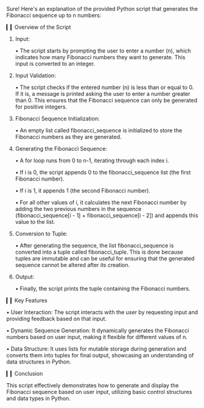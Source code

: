 Sure! Here's an explanation of the provided Python script that generates the Fibonacci sequence up to n numbers:

▎▎Overview of the Script

1. Input: 

   • The script starts by prompting the user to enter a number (n), which indicates how many Fibonacci numbers they want to generate. This input is converted to an integer.

2. Input Validation:

   • The script checks if the entered number (n) is less than or equal to 0. If it is, a message is printed asking the user to enter a number greater than 0. This ensures that the Fibonacci sequence can only be generated for positive integers.

3. Fibonacci Sequence Initialization:

   • An empty list called fibonacci_sequence is initialized to store the Fibonacci numbers as they are generated.

4. Generating the Fibonacci Sequence:

   • A for loop runs from 0 to n-1, iterating through each index i.

     • If i is 0, the script appends 0 to the fibonacci_sequence list (the first Fibonacci number).

     • If i is 1, it appends 1 (the second Fibonacci number).

     • For all other values of i, it calculates the next Fibonacci number by adding the two previous numbers in the sequence (fibonacci_sequence[i - 1] + fibonacci_sequence[i - 2]) and appends this value to the list.

5. Conversion to Tuple:

   • After generating the sequence, the list fibonacci_sequence is converted into a tuple called fibonacci_tuple. This is done because tuples are immutable and can be useful for ensuring that the generated sequence cannot be altered after its creation.

6. Output:

   • Finally, the script prints the tuple containing the Fibonacci numbers.

▎▎Key Features

• User Interaction: The script interacts with the user by requesting input and providing feedback based on that input.

• Dynamic Sequence Generation: It dynamically generates the Fibonacci numbers based on user input, making it flexible for different values of n.

• Data Structure: It uses lists for mutable storage during generation and converts them into tuples for final output, showcasing an understanding of data structures in Python.

▎▎Conclusion

This script effectively demonstrates how to generate and display the Fibonacci sequence based on user input, utilizing basic control structures and data types in Python.
